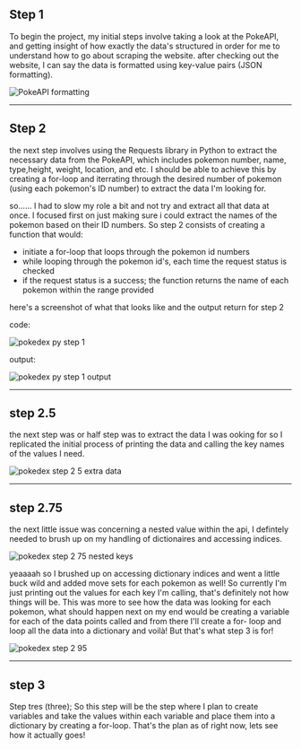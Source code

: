## Step 1
To begin the project, my initial steps involve taking a look at the PokeAPI, and getting insight of how exactly the data's structured in order for me to understand how to go about scraping the website. after checking out the website, I can say the data is formatted using key-value pairs (JSON formatting).

![PokeAPI formatting](https://github.com/user-attachments/assets/fc621132-24ed-44cd-a2ab-0e4718b317fd)

---

## Step 2
the next step involves using the Requests library in Python to extract the necessary data from the PokeAPI, which includes pokemon number, name, type,height, weight, location, and etc. I should be able to achieve this by creating a for-loop and iterrating through the desired number of pokemon (using each pokemon's ID number) to extract the data I'm looking for. 

so......
I had to slow my role a bit and not try and extract all that data at once. I focused first on just making sure i could extract the names of the pokemon based on their ID numbers.
So step 2 consists of creating a function that would:
- initiate a for-loop that loops through the pokemon id numbers
- while looping through the pokemon id's, each time the request status is checked
- if the request status is a success; the function returns the name of each pokemon within the range provided 

here's a screenshot of what that looks like and the output return for step 2

code:

![pokedex py step 1](https://github.com/user-attachments/assets/799ed154-6c7d-4e2a-ba91-2ff9399e47a9)

output:

![pokedex py step 1 output](https://github.com/user-attachments/assets/7f716cba-f455-46fa-b84c-efd6e6c1c859)

---

## step 2.5
the next step was or half step was to extract the data I was ooking for so I replicated the initial process of printing the data and calling the key names of the  values I need.
 
![pokedex step 2 5 extra data](https://github.com/user-attachments/assets/3feb9e5c-2b26-4e63-8f6d-6b5d49eed4fe)

---


 ## step 2.75
 the next little issue was concerning a nested value within the api, I defintely needed to brush up on my handling of dictionaires and  accessing indices.

 ![pokedex step 2 75 nested keys](https://github.com/user-attachments/assets/8350afe7-45d6-497d-a9b4-b8abcc8bd052)
 

yeaaaah so I brushed up on accessing dictionary indices and went a little buck wild and added move sets for each pokemon as well! So currently I'm just printing out the values for each key I'm calling, that's definitely not how things will be. This was more to see how the data was looking for each pokemon, what should happen next on my end would be creating a variable for each of the data points called and from there I'll create a for- loop and loop all the data into a dictionary and voilà!  But that's what step 3 is for!

![pokedex step 2 95](https://github.com/user-attachments/assets/f409464d-b992-44ba-9bbe-640253daf593)

---


## step 3
Step tres (three); So this step will be the step where I plan to create variables and take the values within each variable and place them into a dictionary by creating a for-loop. That's the plan as of right now, lets see how it actually goes!




 
